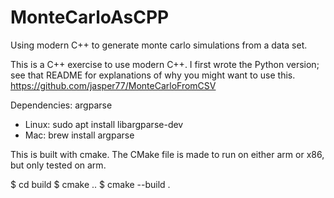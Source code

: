 # MonteCarloAsCPP
Using modern C++ to generate monte carlo simulations from a data set.

This is a C++ exercise to use modern C++. I first wrote the Python version; see that
README for explanations of why you might want to use this.
https://github.com/jasper77/MonteCarloFromCSV


Dependencies:
argparse
* Linux: sudo apt install libargparse-dev
* Mac: brew install argparse

This is built with cmake. The CMake file is made to run on either arm or x86, but only tested
on arm.

$ cd build
$ cmake ..
$ cmake --build .
